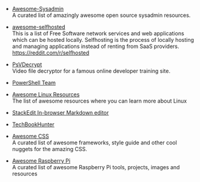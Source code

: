 
  - [Awesome-Sysadmin](https://github.com/kahun/awesome-sysadmin)<br />
    A curated list of amazingly awesome open source sysadmin resources.
    
  - [awesome-selfhosted](https://github.com/Kickball/awesome-selfhosted)<br />
    This is a list of Free Software network services and web applications which can be hosted locally. Selfhosting is the process of locally hosting and managing applications instead of renting from SaaS providers. https://reddit.com/r/selfhosted
    
  - [PsVDecrypt](https://github.com/KevinWang15/PsVDecrypt)<br />
    Video file decryptor for a famous online developer training site.
    
  - [PowerShell Team](https://github.com/PowerShell)
  
  - [Awesome Linux Resources](https://github.com/n1trux/awesome-linux)<br />
    The list of awesome resources where you can learn more about Linux
  
  - [StackEdit In-browser Markdown editor](https://stackedit.io/)
  
  - [TechBookHunter](https://github.com/TechBookHunter)
  
  - [Awesome CSS](https://github.com/awesome-css-group/awesome-css)<br />
    A curated list of awesome frameworks, style guide and other cool nuggets for the amazing CSS.
    
  - [Awesome Raspberry Pi](https://github.com/thibmaek/awesome-raspberry-pi)<br />
    A curated list of awesome Raspberry Pi tools, projects, images and resources
